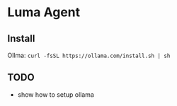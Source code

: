 # Luma Agent

## Install

Ollma: `curl -fsSL https://ollama.com/install.sh | sh`

## TODO

- show how to setup ollama
